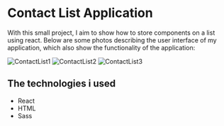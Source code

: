 # Contact List Application

With this small project, I aim to show how to store components on a list using react.
Below are some photos describing the user interface of my application, which also show the functionality of the application: 

![ContactList1](https://user-images.githubusercontent.com/100062142/171014363-b870bfc1-45e6-4101-b8ea-12d13b494175.png)
![ContactList2](https://user-images.githubusercontent.com/100062142/171014374-bec9d4e3-4bcb-4810-aefa-335817fc2945.png)
![ContactList3](https://user-images.githubusercontent.com/100062142/171014391-9934899b-f419-4c1c-905b-0b7402891f08.png)

## The technologies i used
- React
- HTML 
- Sass
